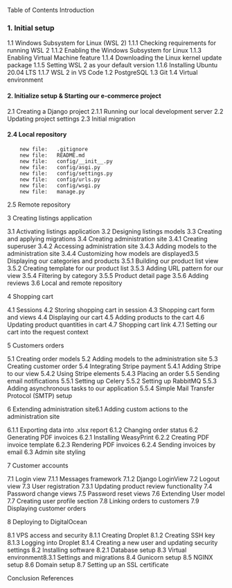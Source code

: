 Table of Contents
Introduction

### 1. Initial setup

1.1 Windows Subsystem for Linux (WSL 2)
1.1.1 Checking requirements for running WSL 2
1.1.2 Enabling the Windows Subsystem for Linux
1.1.3 Enabling Virtual Machine feature
1.1.4 Downloading the Linux kernel update package
1.1.5 Setting WSL 2 as your default version
1.1.6 Installing Ubuntu 20.04 LTS
1.1.7 WSL 2 in VS Code
1.2 PostgreSQL
1.3 Git
1.4 Virtual environment

#### 2. Initialize setup & Starting our e-commerce project

2.1 Creating a Django project
2.1.1 Running our local development server
2.2 Updating project settings
2.3 Initial migration
#### 2.4 Local repository

        new file:   .gitignore
        new file:   README.md
        new file:   config/__init__.py
        new file:   config/asgi.py
        new file:   config/settings.py
        new file:   config/urls.py
        new file:   config/wsgi.py
        new file:   manage.py

2.5 Remote repository


3 Creating listings application

3.1 Activating listings application
3.2 Designing listings models
3.3 Creating and applying migrations
3.4 Creating administration site
3.4.1 Creating superuser
3.4.2 Accessing administration site
3.4.3 Adding models to the administration site
3.4.4 Customizing how models are displayed3.5 Displaying our categories and products
3.5.1 Building our product list view
3.5.2 Creating template for our product list
3.5.3 Adding URL pattern for our view
3.5.4 Filtering by category
3.5.5 Product detail page
3.5.6 Adding reviews
3.6 Local and remote repository

4 Shopping cart

4.1 Sessions
4.2 Storing shopping cart in session
4.3 Shopping cart form and views
4.4 Displaying our cart
4.5 Adding products to the cart
4.6 Updating product quantities in cart
4.7 Shopping cart link
4.7.1 Setting our cart into the request context

5 Customers orders

5.1 Creating order models
5.2 Adding models to the administration site
5.3 Creating customer order
5.4 Integrating Stripe payment
5.4.1 Adding Stripe to our view
5.4.2 Using Stripe elements
5.4.3 Placing an order
5.5 Sending email notifications
5.5.1 Setting up Celery
5.5.2 Setting up RabbitMQ
5.5.3 Adding asynchronous tasks to our application
5.5.4 Simple Mail Transfer Protocol (SMTP) setup

6 Extending administration site6.1 Adding custom actions to the administration site

6.1.1 Exporting data into .xlsx report
6.1.2 Changing order status
6.2 Generating PDF invoices
6.2.1 Installing WeasyPrint
6.2.2 Creating PDF invoice template
6.2.3 Rendering PDF invoices
6.2.4 Sending invoices by email
6.3 Admin site styling

7 Customer accounts

7.1 Login view
7.1.1 Messages framework
7.1.2 Django LoginView
7.2 Logout view
7.3 User registration
7.3.1 Updating product review functionality
7.4 Password change views
7.5 Password reset views
7.6 Extending User model
7.7 Creating user profile section
7.8 Linking orders to customers
7.9 Displaying customer orders

8 Deploying to DigitalOcean

8.1 VPS access and security
8.1.1 Creating Droplet
8.1.2 Creating SSH key
8.1.3 Logging into Droplet
8.1.4 Creating a new user and updating security settings
8.2 Installing software
8.2.1 Database setup
8.3 Virtual environment8.3.1 Settings and migrations
8.4 Gunicorn setup
8.5 NGINX setup
8.6 Domain setup
8.7 Setting up an SSL certificate

Conclusion
References